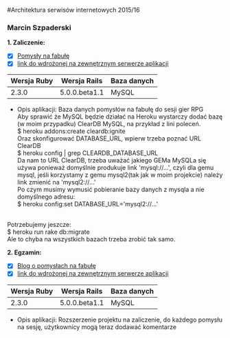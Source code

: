 #Architektura serwisów internetowych 2015/16

### Marcin Szpaderski

<b>1. Zaliczenie:</b>
 - [x] [Pomysły na fabułę](https://github.com/mszpaderski/ASI_2016.git)
 - [x] [link do wdrożonej na zewnętrznym serwerze aplikacji](https://immense-hollows-73463.herokuapp.com/)
 
| Wersja Ruby   | Wersja Rails   | Baza danych |
|------------|---------|-------------|
|    2.3.0   | 5.0.0.beta1.1  | MySQL  |

- Opis aplikacji: Baza danych pomysłów na fabułę do sesji gier RPG</br>
Aby sprawić że MySQL będzie działać na Heroku wystarczy dodać bazę (w moim przypadku) ClearDB MySQL, na przykład z lini poleceń.</br>
$ heroku addons:create cleardb:ignite</br>
Oraz skonfigurować DATABASE_URL, wpierw trzeba poznać URL ClearDB</br>
$ heroku config | grep CLEARDB_DATABASE_URL</br>
Da nam to URL ClearDB, trzeba uważać jakiego GEMa MySQLa się używa ponieważ domyślnie produkuje link 'mysql://...', czyli dla gemu mysql, jeśli korzystamy z gemu mysql2(tak jak w moim projekcie) należy link zmienić na 'mysql2://...'</br>
Po czym musimy wymusić pobieranie bazy danych z mysqla a nie domyślnego adresu:</br>
$ heroku config:set DATABASE_URL='mysql2://...'</br>
</br>
Potrzebujemy jeszcze:</br>
$ heroku run rake db:migrate</br>
Ale to chyba na wszystkich bazach trzeba zrobić tak samo.</br>


<b>2. Egzamin:</b>
 - [x] [Blog o pomysłach na fabułę](egzamin)
 - [x] [link do wdrożonej na zewnętrznym serwerze aplikacji](http://rpg-session-ideas.herokuapp.com/)

| Wersja Ruby   | Wersja Rails   | Baza danych |
|------------|---------|-------------|
|    2.3.0   | 5.0.0.beta1.1  | MySQL  |

- Opis aplikacji: Rozszerzenie projektu na zaliczenie, do każdego pomysłu na sesję, użytkownicy mogą teraz dodawać komentarze